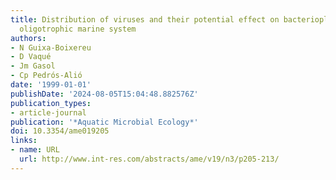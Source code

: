 ```yaml
---
title: Distribution of viruses and their potential effect on bacterioplankton in an
  oligotrophic marine system
authors:
- N Guixa-Boixereu
- D Vaqué
- Jm Gasol
- Cp Pedrós-Alió
date: '1999-01-01'
publishDate: '2024-08-05T15:04:48.882576Z'
publication_types:
- article-journal
publication: '*Aquatic Microbial Ecology*'
doi: 10.3354/ame019205
links:
- name: URL
  url: http://www.int-res.com/abstracts/ame/v19/n3/p205-213/
---
```


